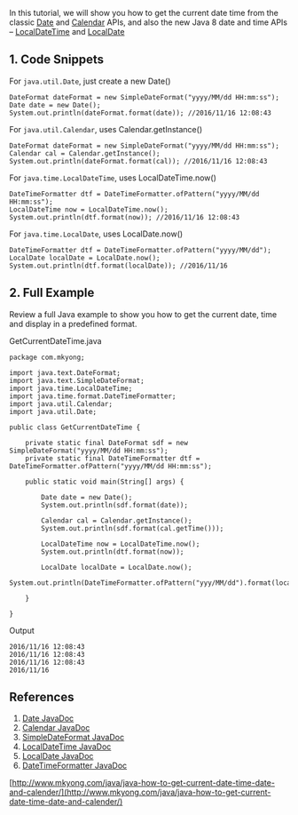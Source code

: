 In this tutorial, we will show you how to get the current date time from the classic [Date](http://docs.oracle.com/javase/8/docs/api/java/util/Date.html) and [Calendar](http://docs.oracle.com/javase/8/docs/api/java/util/Calendar.html) APIs, and also the new Java 8 date and time APIs – [LocalDateTime](http://docs.oracle.com/javase/8/docs/api/java/time/LocalDateTime.html) and [LocalDate](http://docs.oracle.com/javase/8/docs/api/java/time/LocalDate.html)

## 1\. Code Snippets

For `java.util.Date`, just create a new Date()

    DateFormat dateFormat = new SimpleDateFormat("yyyy/MM/dd HH:mm:ss");
    Date date = new Date();
    System.out.println(dateFormat.format(date)); //2016/11/16 12:08:43

For `java.util.Calendar`, uses Calendar.getInstance()

    DateFormat dateFormat = new SimpleDateFormat("yyyy/MM/dd HH:mm:ss");
    Calendar cal = Calendar.getInstance();
    System.out.println(dateFormat.format(cal)); //2016/11/16 12:08:43

For `java.time.LocalDateTime`, uses LocalDateTime.now()

    DateTimeFormatter dtf = DateTimeFormatter.ofPattern("yyyy/MM/dd HH:mm:ss");
    LocalDateTime now = LocalDateTime.now();
    System.out.println(dtf.format(now)); //2016/11/16 12:08:43

For `java.time.LocalDate`, uses LocalDate.now()

    DateTimeFormatter dtf = DateTimeFormatter.ofPattern("yyyy/MM/dd");
    LocalDate localDate = LocalDate.now();
    System.out.println(dtf.format(localDate)); //2016/11/16

## 2\. Full Example

Review a full Java example to show you how to get the current date, time and display in a predefined format.

GetCurrentDateTime.java

    package com.mkyong;

    import java.text.DateFormat;
    import java.text.SimpleDateFormat;
    import java.time.LocalDateTime;
    import java.time.format.DateTimeFormatter;
    import java.util.Calendar;
    import java.util.Date;

    public class GetCurrentDateTime {

        private static final DateFormat sdf = new SimpleDateFormat("yyyy/MM/dd HH:mm:ss");
        private static final DateTimeFormatter dtf = DateTimeFormatter.ofPattern("yyyy/MM/dd HH:mm:ss");

        public static void main(String[] args) {

            Date date = new Date();
            System.out.println(sdf.format(date));

            Calendar cal = Calendar.getInstance();
            System.out.println(sdf.format(cal.getTime()));

            LocalDateTime now = LocalDateTime.now();
            System.out.println(dtf.format(now));

            LocalDate localDate = LocalDate.now();
            System.out.println(DateTimeFormatter.ofPattern("yyy/MM/dd").format(localDate));

        }

    }

Output

    2016/11/16 12:08:43
    2016/11/16 12:08:43
    2016/11/16 12:08:43
    2016/11/16

## References

1.  [Date JavaDoc](http://docs.oracle.com/javase/8/docs/api/java/util/Date.html)
2.  [Calendar JavaDoc](http://docs.oracle.com/javase/8/docs/api/java/util/Calendar.html)
3.  [SimpleDateFormat JavaDoc](http://docs.oracle.com/javase/8/docs/api/java/text/SimpleDateFormat.html)
4.  [LocalDateTime JavaDoc](http://docs.oracle.com/javase/8/docs/api/java/time/LocalDateTime.html)
5.  [LocalDate JavaDoc](http://docs.oracle.com/javase/8/docs/api/java/time/LocalDate.html)
6.  [DateTimeFormatter JavaDoc](https://docs.oracle.com/javase/8/docs/api/java/time/format/DateTimeFormatter.html)

[http://www.mkyong.com/java/java-how-to-get-current-date-time-date-and-calender/](http://www.mkyong.com/java/java-how-to-get-current-date-time-date-and-calender/)
